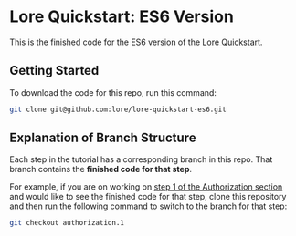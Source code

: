 # Lore Quickstart: ES6 Version

This is the finished code for the ES6 version of the [Lore Quickstart](http://www.lorejs.org/quickstart/).

## Getting Started
To download the code for this repo, run this command:

```sh
git clone git@github.com:lore/lore-quickstart-es6.git
```

## Explanation of Branch Structure
Each step in the tutorial has a corresponding branch in this repo. That branch contains the **finished code for that step**.

For example, if you are on working on [step 1 of the Authorization section](http://www.lorejs.org/quickstart/authorization/step-1/) and would like to see the finished code for that step, clone this repository and then run the following command to switch to the branch for that step:

```sh
git checkout authorization.1
```
